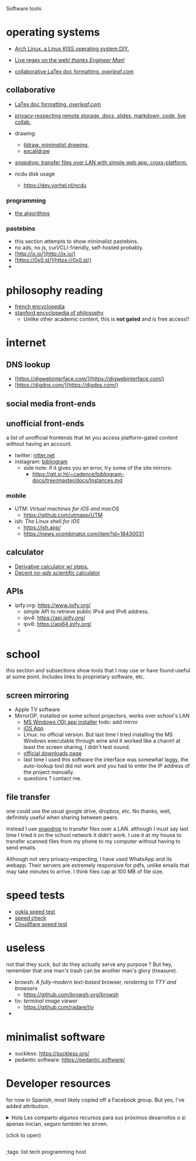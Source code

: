 Software tools

# operating systems
- [Arch Linux. a Linux KISS operating system.DIY.](https://archlinux.org/)

- [Live regex on the web! *thanks Engineer Man!*](https://www.debuggex.com/)
- [collaborative LaTex doc formatting. *overleaf.com*](https://www.overleaf.com/)

## collaborative
- [LaTex doc formatting. *overleaf.com*](https://www.overleaf.com/)
- [privacy-respecting remote storage, docs, slides, markdown, code, live collab.](https://cryptpad.fr/)
- drawing:
	- [tldraw. *minimalist drawing.*](https://www.tldraw.com/)
	- [excalidraw](https://excalidraw.com/)
	
- [*snapdrop*: transfer files over LAN with simple web app. cross-platform.](https://snapdrop.net/)



- ncdu disk usage
  - https://dev.yorhel.nl/ncdu


### programming

- [the algorithms](https://the-algorithms.com/)

### pastebins
- this section attempts to show minimalist pastebins.
- no ads, no js, curl/CLI-friendly, self-hosted probably.
- [http://ix.io/](http://ix.io/)
- [https://0x0.st/](https://0x0.st/)
- 


# philosophy reading
- [french encyclopedia](https://encyclo-philo.fr/)
- [stanford encyclopedia of philosophy](https://plato.stanford.edu/)
	- Unlike other academic content, this is **not gated** and is free access!!
	

# internet

## DNS lookup

- [https://digwebinterface.com/](https://digwebinterface.com/)
- [https://digdns.com/](https://digdns.com/)

## social media front-ends
## unofficial front-ends

a list of unofficial frontends that let you access
platform-gated content without having an account.

- twitter: [nitter.net](https://nitter.net)
- instagram: [bibliogram](https://bibliogram.froth.zone/)
	- side note: if it gives you an error, try some of the site mirrors:
		- <https://git.sr.ht/~cadence/bibliogram-docs/tree/master/docs/Instances.md>


### mobile

- UTM: _Virtual machines for iOS and macOS_
	- <https://github.com/utmapp/UTM>
- ish: _The Linux shell for iOS_
	- <https://ish.app/>
	- <https://news.ycombinator.com/item?id=18430031>


## calculator
- [Derivative calculator w/ steps.](https://www.derivative-calculator.net/)
- [Decent *no-ads* scientific calculator](https://www.desmos.com/scientific)

## APIs

- ipify.org: <https://www.ipify.org/>
	- simple API to retrieve public IPv4 and IPv6 address.
	- ipv4: <https://api.ipify.org/>
	- ipv6: <https://api64.ipify.org/>
	- 

# school

this section and subsections show tools that I may use or have 
found useful at some point. Includes links to proprietary software, etc.

## screen mirroring

- Apple TV software
- MirrorOP, installed on some school projectors, works over school's LAN
  - [MS Windows (10) app installer](https://www.barco.com/services/website/en/TdeFiles/Download?FileNumber=R33050099&TdeType=3&MajorVersion=2&MinorVersion=5&PatchVersion=4&BuildVersion=70&ShowDownloadPage=False) todo: add mirror
  - [iOS App](https://apps.apple.com/mx/app/mirrorop-presenter/id808539605)
  - Linux: no official version. But last time I tried installing the MS Windows executable through wine
and it worked like a charm! at least the screen sharing, I didn't test sound.
  - [official downloads page](https://www.barco.com/en/support/mirrorop/drivers)
  - last time i used this software the interface was somewhat laggy, the auto-lookup tool did not work and you had to enter the IP address of the project manually.
  - questions ? contact me.
  

## file transfer

one could use the usual google drive, dropbox, etc. No thanks, well, definitely useful when sharing between peers.

instead I use [snapdrop](https://snapdrop.net/) to transfer files over a LAN. although I must say last time I tried it on the school network it didn't work. I use it at my house to transfer scanned files from my phone to my computer without having to send emails.

Although not very privacy-respecting, I have used WhatsApp and its webapp. Their servers are extremely responsive for pdfs, unlike emails that may take minutes to arrive. I think files cap at 100 MB of file size.

# speed tests
- [ookla speed test](https://www.speedtest.net/)
- [speed check](https://www.speedcheck.org/)
- [Cloudflare speed test](https://speed.cloudflare.com/)



# useless

not that they suck, but do they actually serve any purpose ?
But hey, remember that one man's trash can be another man's
glory (treasure).

- browsh: _A fully-modern text-based browser, rendering to TTY and browsers_
	- <https://github.com/browsh-org/browsh>
- tiv: _terminal image viewer_
	- <https://github.com/radare/tiv>
- 

# minimalist software

- suckless: <https://suckless.org/>
- pedantic software: <https://pedantic.software/>


# Developer resources

for now in Spanish, most likely copied off a Facebook group. But yes, I've added attribution.

<details>
<summary>
Hola Les comparto algunos recursos para sus próximos desarrollos o si apenas inician, seguro también les sirven.

(click to open)
</summary>

Publica gratis tus páginas:

http://netlify.com

http://firebase.google.com

http://aws.amazon.com

http://heroku.com

http://pages.github.com

http://vercel.com

http://surge.sh

http://render.com

Páginas para practicar código en todos los lenguajes:

codewars.com 

http://topcoder.com 

http://codingame.com 

http://hackerrank.com 

http://projecteuler.net 

http://coderbyte.com 

http://codechef.com 

http://exercism.io http://leetcode.com 

http://spoj.com

Páginas para aprender a programar:

http://freecodecamp.org

http://codecademy.com

http://javascript30.com

http://frontendmentor.io http://testautomationu.applitools.com

http://coursera.org

http://khanacademy.org

http://sololearn.com

</details>



;tags: list tech programming host
